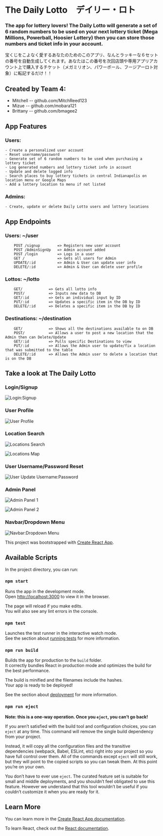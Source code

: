 # The Daily Lotto　デイリー・ロト
  
### The app for lottery lovers! The Daily Lotto will generate a set of 6 random numbers to be used on your next lottery ticket (Mega Millions, Powerball, Hoosier Lottery) then you can store those numbers and ticket info in your account. 
宝くじをこよなく愛するあなたのためのこのアプリ、なんとラッキーな６セットの番号を自動生成してくれます。あなたはこの番号を次回店頭や専用アプリアカウント上で購入するチケット（メガミリオン、パワーボール、フージアーロト対象）に転記するだけ！！


## Created by Team 4:
  - Mitchell -- github.com/MitchReed123
  - Mizue -- github.com/mobara121
  - Brittany -- github.com/bmagee2
  
  
## App Features
  
###  Users:
    - Create a personalized user account
    - Reset username/password
    - Generate set of 6 random numbers to be used when purchasing a lottery ticket
    - Log generated numbers and lottery ticket info in account 
    - Update and delete logged info
    - Search places to buy lottery tickets in central Indianapolis on location menu or Google Maps
    - Add a lottery location to menu if not listed
    
###  Admins:
    - Create, update or delete Daily Lotto users and lottery locations   


## App Endpoints

###  Users: ~/user
  
        POST /signup        => Registers new user account
        POST /AdminSignUp   => Admin account added
        POST /login         => Logs in a user
        GET /               => Gets all users for Admin
        UPDATE/:id          => Admin & User can update user info
        DELETE/:id          => Admin & User can delete user profile

###  Lottos: ~/lotto
  
        GET/            => Gets all lotto info
        POST/           => Inputs new data to DB
        GET/:id         => Gets an individual input by ID
        PUT/:id         => Updates a specific item in the DB by ID
        DELETE/:id      => Deletes a specific item in the DB by ID

###  Destinations: ~/destination
  
        GET/            => Shows all the destinations available to on DB
        POST/           => Allows a user to post a new location that the Admin then can Delete/Update
        GET/:id         => Pulls specific Destinations to view
        PUT/:id         => Allows the Admin user to update/fix a location that was submitted to the table
        DELETE/:id      => Allows the Admin user to delete a location that is on the DB       


## Take a look at The Daily Lotto

### Login/Signup
![Login:Signup](https://user-images.githubusercontent.com/12259461/87594167-883ae800-c6ba-11ea-90c7-787f92365541.png)

### User Profile
![User Profile](https://user-images.githubusercontent.com/12259461/87594192-94bf4080-c6ba-11ea-9b73-6ddf06cf24fa.png)

### Location Search
![Locations Search](https://user-images.githubusercontent.com/12259461/87594220-a1439900-c6ba-11ea-9284-2c98c5bd8b2b.png)


![Locations Map](https://user-images.githubusercontent.com/12259461/87594251-adc7f180-c6ba-11ea-9b94-72304032fd20.png)


### User Username/Password Reset

![User Update Username:Password](https://user-images.githubusercontent.com/12259461/87594274-b7e9f000-c6ba-11ea-9b84-29828a5b9132.png)

### Admin Panel

![Admin Panel 1](https://user-images.githubusercontent.com/12259461/87594303-c2a48500-c6ba-11ea-9fc2-8770672a6d3c.png)

![Admin Panel 2](https://user-images.githubusercontent.com/12259461/87594345-ccc68380-c6ba-11ea-9bcf-fef5b88f2aee.png)

### Navbar/Dropdown Menu

![Navbar:Dropdown Menu](https://user-images.githubusercontent.com/12259461/87594363-d64feb80-c6ba-11ea-9c12-dcbcfbf1dcbb.png)



This project was bootstrapped with [Create React App](https://github.com/facebook/create-react-app).

## Available Scripts

In the project directory, you can run:

### `npm start`

Runs the app in the development mode.<br />
Open [http://localhost:3000](http://localhost:3000) to view it in the browser.

The page will reload if you make edits.<br />
You will also see any lint errors in the console.

### `npm test`

Launches the test runner in the interactive watch mode.<br />
See the section about [running tests](https://facebook.github.io/create-react-app/docs/running-tests) for more information.

### `npm run build`

Builds the app for production to the `build` folder.<br />
It correctly bundles React in production mode and optimizes the build for the best performance.

The build is minified and the filenames include the hashes.<br />
Your app is ready to be deployed!

See the section about [deployment](https://facebook.github.io/create-react-app/docs/deployment) for more information.

### `npm run eject`

**Note: this is a one-way operation. Once you `eject`, you can’t go back!**

If you aren’t satisfied with the build tool and configuration choices, you can `eject` at any time. This command will remove the single build dependency from your project.

Instead, it will copy all the configuration files and the transitive dependencies (webpack, Babel, ESLint, etc) right into your project so you have full control over them. All of the commands except `eject` will still work, but they will point to the copied scripts so you can tweak them. At this point you’re on your own.

You don’t have to ever use `eject`. The curated feature set is suitable for small and middle deployments, and you shouldn’t feel obligated to use this feature. However we understand that this tool wouldn’t be useful if you couldn’t customize it when you are ready for it.

## Learn More

You can learn more in the [Create React App documentation](https://facebook.github.io/create-react-app/docs/getting-started).

To learn React, check out the [React documentation](https://reactjs.org/).
